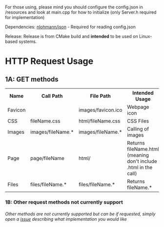For those using, please mind you should configure the config.json in /resources and look at main.cpp for how to initialize (only Server.h required for implementation)

Dependencies:
[nlohmann/json](https://github.com/nlohmann/json) - Required for reading config.json

Release:
Release is from CMake build and **intended** to be used on Linux-based systems.

<h1>HTTP Request Usage</h1>
<h2>1A: GET methods</h3>
<table>
  <tr>
    <th>Name</th>
    <th>Call Path</th>
    <th>File Path</th>
    <th>Intended Usage</th>
    <th>Forced Path</th>
  </tr>
  <tr>
    <td>Favicon</td>
    <td></td>
    <td>images/favicon.ico</td>
    <td>Webpage icon</td>
    <td>true</td>
  </tr>
  <tr>
    <td>CSS</td>
    <td>fileName.css</td>
    <td>html/fileName.css</td>
    <td>CSS Files</td>
    <td>true</td>
  </tr>
  <tr>
    <td>Images</td>
    <td>images/fileName.*</td>
    <td>images/fileName.*</td>
    <td>Calling of images</td>
    <td>false</td>
  </tr>
  <tr>
    <td>Page</td>
    <td>page/fileName</td>
    <td>html/</td>
    <td>Returns fileName.html (meaning don't include .html in the call)</td>
    <td>true</td>
  </tr>
  <tr>
    <td>Files</td>
    <td>files/fileName.*</td>
    <td>files/fileName.*</td>
    <td>Returns fileName.*</td>
    <td>false</td>
  </tr>
</table>
<h3>1B: Other request methods not currently support</h3>
<h6>Other methods are not currently supported but can be if requested, simply open a <a href="https://github.com/ImBubbles/CPP-HTTP/issues">issue</a> describing what implementation you would like</p>
